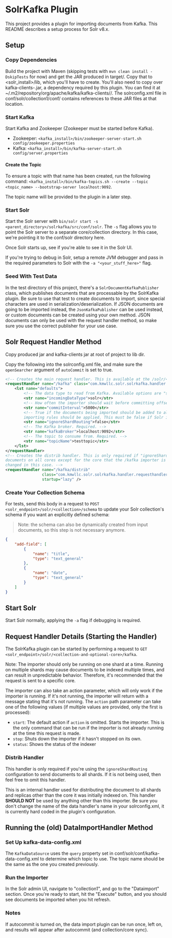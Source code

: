 # SolrKafka Plugin

This project provides a plugin for importing documents from Kafka. This README describes
a setup process for Solr v8.x.

## Setup

### Copy Dependencies

Build the project with Maven (skipping tests with `mvn clean install -DskipTests` for now) and get the JAR produced
in target/. Copy that to <solr_install>/lib, which you'll have to create. You'll also need to copy over 
kafka-clients-<version>.jar, a dependency required by this plugin. You can find it at 
~/.m2/repository/org/apache/kafka/kafka-clients/<version>/<jar>. The solrconfig.xml file in 
conf/solr/collection1/conf/ contains references to these JAR files at that location.

### Start Kafka

Start Kafka and Zookeeper (Zookeeper must be started before Kafka).

- Zookeeper: `<kafka_install>/bin/zookeeper-server-start.sh config/zookeeper.properties`
- Kafka: `<kafka_install>/bin/kafka-server-start.sh config/server.properties`

#### Create the Topic

To ensure a topic with that name has been created, run the following command:
`<kafka_install>/bin/kafka-topics.sh --create --topic <topic_name> --bootstrap-server localhost:9092`.

The topic name will be provided to the plugin in a later step.

### Start Solr

Start the Solr server with `bin/solr start -s <parent_directory>/solrkafka/src/conf/solr`. 
The `-s` flag allows you to point the
Solr server to a separate core/collection directory. In this case, we're pointing it to the conf/solr directory here.

Once Solr starts up, see if you're able to see it in the Solr UI.

If you're trying to debug in Solr, setup a remote JVM debugger and pass in the required parameters to Solr with
the `-a "<your_stuff_here>"` flag.

### Seed With Test Data

In the test directory of this project, there's a `SolrDocumentKafkaPublisher` class, which publishes documents 
that are processable by the SolrKafka plugin. Be sure to use that test to create documents to import, since special
characters are used in serialization/deserialization. If JSON documents are going to be imported instead, 
the `JsonKafkaPublisher` can be used instead, or custom documents can be created using your own method. JSON documents
can only be used with the request handler method, so make sure you use the correct publisher for your use case.

## Solr Request Handler Method

Copy produced jar and kafka-clients jar at root of project to lib dir.

Copy the following into the solrconfig.xml file, and make sure the `openSearcher` argument of `autoCommit` is set to true.

```xml
<!-- Creates the main request handler. This is available at the /solr/<collection-and-optional-core>/kafka. -->
<requestHandler name="/kafka" class="com.kmwllc.solr.solrkafka.handler.requesthandler.SolrKafkaRequestHandler">
    <lst name="defaults">
        <!-- The data type to read from Kafka. Available options are "solr" and "json". Default is "solr". -->
        <str name="incomingDataType">solr</str>
        <!-- How often the importer should wait before committing offsets back to Kafka. -->
        <str name="commitInterval">5000</str>
        <!-- True if the documents being imported should be added to all shards. False (default) if normal 
        importing rules should be applied. This must be false if Solr is not run in cloud mode. -->
        <str name="ignoreShardRouting">false</str>
        <!-- The Kafka broker. Required. -->
        <str name="kafkaBroker">localhost:9092</str>
        <!-- The topic to consume from. Required. -->
        <str name="topicName">testtopic</str>
    </lst>
</requestHandler>
<!-- Creates the distrib handler. This is only required if "ignoreShardRouting" is true. Handles inserting the 
documents on all cores except for the core that the /kafka importer is running on. Note: the name cannot be 
changed in this case. -->
<requestHandler name="/kafka/distrib"
                class="com.kmwllc.solr.solrkafka.handler.requesthandler.DistributedCommandHandler"
                startup="lazy" />
```

### Create Your Collection Schema

For tests, send this body in a request to `POST <solr_endpoint>/solr/<collection>/schema` to update your Solr collection's schema
if you want an explicitly defined schema:

> Note: the schema can also be dynamically created from input documents, so this step is not necessary anymore.

```json
{
    "add-field": [
        {
            "name": "title",
            "type": "text_general"
        },
        {
            "name": "date",
            "type": "text_general"
        }
    ]
}
```

## Start Solr 

Start Solr normally, applying the `-a` flag if debugging is required.

## Request Handler Details (Starting the Handler)

The SolrKafka plugin can be started by performing a request to 
`GET <solr_endpoint>/solr/<collection-and-optional-core>/kafka`.

Note: The importer should only be running on one shard at a time. Running on multiple shards may cause documents
to be indexed multiple times, and can result in unpredictable behavior. Therefore, it's recommended that 
the request is sent to a specific core.

The importer can also take an action parameter, which will only work if the importer is running. If it's not running,
the importer will return with a message stating that it's not running. The `action` path parameter can take
one of the following values (if multiple values are provided, only the first is processed):

- `start`: The default action if `action` is omitted. Starts the importer. This is the only command that can be
  run if the importer is not already running at the time this request is made.
- `stop`: Shuts down the importer if it hasn't stopped on its own.
- `status`: Shows the status of the indexer

### Distrib Handler

This handler is only required if you're using the `ignoreShardRouting` configuration to send documents to all shards.
If it is not being used, then feel free to omit this handler.

This is an internal handler used for distributing the document to all shards and replicas other than the core it was
initially indexed on. This handler __SHOULD NOT__ be used by anything other than this importer. Be sure you don't
change the name of the data handler's name in your solrconfig.xml, it is currently hard coded in the plugin's
configuration.

## Running the (old) DataImportHandler Method

### Set Up kafka-data-config.xml

The `KafkaDataSource` uses the `query` property set in conf/solr/conf/kafka-data-config.xml to determine which
topic to use. The topic name should be the same as the one you created previously.

### Run the Importer

In the Solr admin UI, navigate to "collection1", and go to the "Dataimport" section. Once you're ready to start, 
hit the "Execute" button, and you should see documents be imported when you hit refresh.

### Notes

If autocommit is turned on, the data import plugin can be run once, left on, and results will appear
after autocommit (and collection/core sync).

